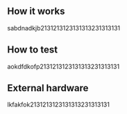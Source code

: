 <!---

This file is used to generate your project datasheet. Please fill in the information below and delete any unused
sections.

You can also include images in this folder and reference them in the markdown. Each image must be less than
512 kb in size, and the combined size of all images must be less than 1 MB.
-->

## How it works

sabdnadkjb2131213123131313231313131

## How to test

aokdfdkofp2131213123131313231313131

## External hardware

lkfakfok2131213123131313231313131
